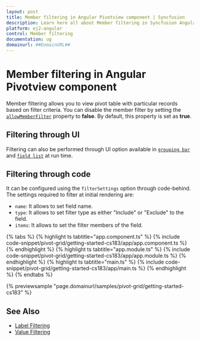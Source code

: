 ```yaml
---
layout: post
title: Member filtering in Angular Pivotview component | Syncfusion
description: Learn here all about Member filtering in Syncfusion Angular Pivotview component of Syncfusion Essential JS 2 and more.
platform: ej2-angular
control: Member filtering 
documentation: ug
domainurl: ##DomainURL##
---
```


# Member filtering in Angular Pivotview component

Member filtering allows you to view pivot table with particular records based on filter criteria. You can disable the member filter by setting the [`allowMemberFilter`](https://ej2.syncfusion.com/angular/documentation/api/pivotview/dataSourceSettings/#allowmemberfilter) property to **false**. By default, this property is set as **true**.

## Filtering through UI

Filtering can also be performed through UI option available in [`grouping bar`](./grouping-bar) and [`field list`](./field-list) at run time.

## Filtering through code

It can be configured using the `filterSettings` option through code-behind. The settings required to filter at initial rendering are:
* `name`: It allows to set field name.
* `type`: It allows to set filter type as either "Include" or "Exclude" to the field.
* `items`: It allows to set the filter members of the field.

{% tabs %}
{% highlight ts tabtitle="app.component.ts" %}
{% include code-snippet/pivot-grid/getting-started-cs183/app/app.component.ts %}
{% endhighlight %}
{% highlight ts tabtitle="app.module.ts" %}
{% include code-snippet/pivot-grid/getting-started-cs183/app/app.module.ts %}
{% endhighlight %}
{% highlight ts tabtitle="main.ts" %}
{% include code-snippet/pivot-grid/getting-started-cs183/app/main.ts %}
{% endhighlight %}
{% endtabs %}
  
{% previewsample "page.domainurl/samples/pivot-grid/getting-started-cs183" %}

## See Also

* [Label Filtering](./label-filtering)
* [Value Filtering](./value-filtering)